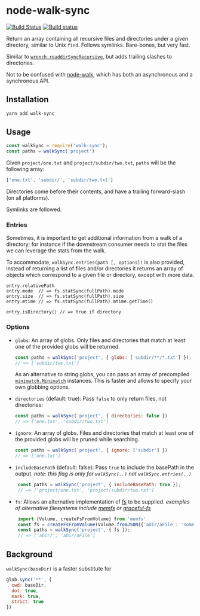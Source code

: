 # node-walk-sync

[![Build Status](https://travis-ci.org/joliss/node-walk-sync.png?branch=master)](https://travis-ci.org/joliss/node-walk-sync)
[![Build status](https://ci.appveyor.com/api/projects/status/sqe785gqb2qfmxbx/branch/master?svg=true)](https://ci.appveyor.com/project/joliss/node-walk-sync/branch/master)

Return an array containing all recursive files and directories under a given
directory, similar to Unix `find`. Follows symlinks. Bare-bones, but
very fast.

Similar to [`wrench.readdirSyncRecursive`](https://github.com/ryanmcgrath/wrench-js#synchronous-operations),
but adds trailing slashes to directories.

Not to be confused with [node-walk](https://github.com/coolaj86/node-walk),
which has both an asynchronous and a synchronous API.

## Installation

```bash
yarn add walk-sync
```

## Usage

```js
const walkSync = require('walk-sync');
const paths = walkSync('project')
```

Given `project/one.txt` and `project/subdir/two.txt`, `paths` will be the following
array:

```js
['one.txt', 'subdir/', 'subdir/two.txt']
```

Directories come before their contents, and have a trailing forward-slash (on
all platforms).

Symlinks are followed.

### Entries

Sometimes, it is important to get additional information from a walk of a
directory; for instance if the downstream consumer needs to stat the files we
can leverage the stats from the walk.

To accommodate, `walkSync.entries(path [, options])` is also provided, instead
of returning a list of files and/or directories it returns an array of objects
which correspond to a given file or directory, except with more data.

```
entry.relativePath
entry.mode  // => fs.statSync(fullPath).mode
entry.size  // => fs.statSync(fullPath).size
entry.mtime // => fs.statSync(fullPath).mtime.getTime()

entry.isDirectory() // => true if directory
```

### Options

* `globs`: An array of globs. Only files and directories that match at least
  one of the provided globs will be returned.

    ```js
    const paths = walkSync('project', { globs: ['subdir/**/*.txt'] });
    // => ['subdir/two.txt']
    ```

    As an alternative to string globs, you can pass an array of precompiled
    [`minimatch.Minimatch`](https://github.com/isaacs/minimatch#minimatch-class)
    instances. This is faster and allows to specify your own globbing options.

* `directories` (default: true): Pass `false` to only return files, not
  directories:

    ```js
    const paths = walkSync('project', { directories: false })
    // => ['one.txt', 'subdir/two.txt']
    ```

* `ignore`: An array of globs. Files and directories that match at least one
  of the provided globs will be pruned while searching.

    ```js
    const paths = walkSync('project', { ignore: ['subdir'] })
    // => ['one.txt']
    ```

* `includeBasePath` (default: false): Pass `true` to include the basePath in the output.
   *note: this flag is only for `walkSync(..)` not `walkSync.entries(..)`*

   ```js
    const paths = walkSync('project', { includeBasePath: true });
    // => ['project/one.txt', 'project/subdir/two.txt']
   ```

* `fs`: Allows an alternative implementation of [fs](https://nodejs.org/api/fs.html) to be supplied.
   *examples of alternative filesystems include [memfs](https://github.com/streamich/memfs) or [graceful-fs](https://github.com/isaacs/node-graceful-fs#readme)*

   ```js
    import {Volume, createFsFromVolume} from 'memfs'
    const fs = createFsFromVolume(Volume.fromJSON({'aDir/aFile': 'some-contents'}))
    const paths = walkSync('project', { fs });
    // => ['aDir/', 'aDir/aFile']
   ```

## Background

`walkSync(baseDir)` is a faster substitute for

```js
glob.sync('**', {
  cwd: baseDir,
  dot: true,
  mark: true,
  strict: true
})
```
